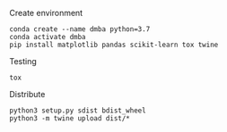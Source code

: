 Create environment
```
conda create --name dmba python=3.7
conda activate dmba
pip install matplotlib pandas scikit-learn tox twine
```
Testing
```
tox
```
Distribute
```
python3 setup.py sdist bdist_wheel
python3 -m twine upload dist/*
```